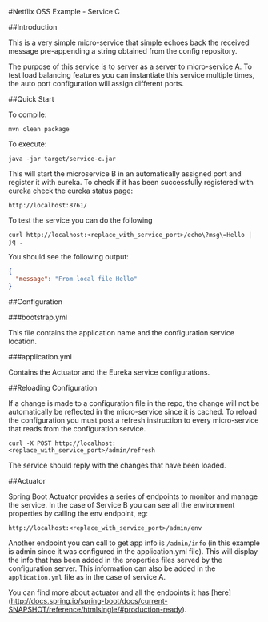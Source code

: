 #Netflix OSS Example - Service C

##Introduction

This is a very simple micro-service that simple echoes back the received message pre-appending a string obtained from the config repository.

The purpose of this service is to server as a server to micro-service A. To test load balancing features you can instantiate this service multiple times, the auto port configuration will assign different ports.

##Quick Start
 
To compile:
 
```ShellSession
mvn clean package
```
 
To execute:
 
```ShellSession
java -jar target/service-c.jar
```
 
This will start the microservice B in an automatically assigned port and register it with eureka. To check if it has been successfully registered with eureka check the eureka status page:
 
```
http://localhost:8761/
```
 
To test the service you can do the following 
 
```ShellSession
curl http://localhost:<replace_with_service_port>/echo\?msg\=Hello | jq .
```
 
You should see the following output:
 
```json
{
  "message": "From local file Hello"
}
```
 
##Configuration

###bootstrap.yml

This file contains the application name and the configuration service location.

###application.yml

Contains the Actuator and the Eureka service configurations. 


##Reloading Configuration

If a change is made to a configuration file in the repo, the change will not be automatically be reflected in the micro-service since it is cached. 
To reload the configuration you must post a refresh instruction to every micro-service that reads from the configuration service.

```ShellSession
curl -X POST http://localhost:<replace_with_service_port>/admin/refresh
```

The service should reply with the changes that have been loaded.

##Actuator

Spring Boot Actuator provides a series of endpoints to monitor and manage the service. In the case of Service B you can see all the environment properties by calling the env endpoint, eg:

```
http://localhost:<replace_with_service_port>/admin/env
```

Another endpoint you can call to get app info is ```/admin/info``` (in this example is admin since it was configured in the application.yml file). 
This will display the info that has been added in the properties files served by the configuration server. This information can also be added in the ```application.yml``` file as in the case of service A.


You can find more about actuator and all the endpoints it has [here] (http://docs.spring.io/spring-boot/docs/current-SNAPSHOT/reference/htmlsingle/#production-ready).





